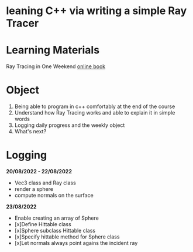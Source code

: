 # leaning C++ via writing a simple Ray Tracer

# Learning Materials
Ray Tracing in One Weekend [online book](https://raytracing.github.io/books/RayTracingInOneWeekend.html)

# Object
1. Being able to program in c++ comfortably at the end of the course
2. Understand how Ray Tracing works and able to explain it in simple words
3. Logging daily progress and the weekly object
4. What's next?


# Logging

**20/08/2022 - 22/08/2022**

- Vec3 class and Ray class
- render a sphere
- compute normals on the surface

**23/08/2022**

- Enable creating an array of Sphere
- [x]Define Hittable class
- [x]Sphere subclass Hittable class
- [x]Specify hittable method for Sphere class
- [x]Let normals always point agains the incident ray
